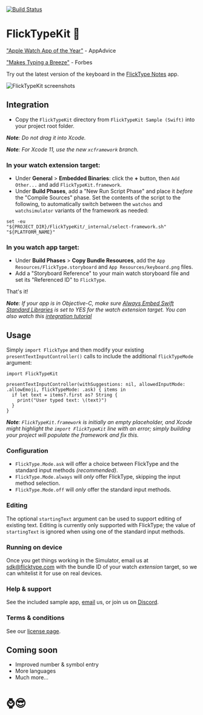 [![Build Status](https://travis-ci.com/FlickType/FlickTypeKit.svg?token=M5jL2wCRr8xA3Hqvsyxq&branch=master)](https://travis-ci.com/FlickType/FlickTypeKit) 

# FlickTypeKit 🚀

["Apple Watch App of the Year"](https://appadvice.com/post/appadvices-top-10-apple-watch-apps-2018/764638) - AppAdvice

["Makes Typing a Breeze"](https://www.forbes.com/sites/davidphelan/2019/03/02/apple-watch-flicktype-gesture-keyboard-app-makes-typing-a-breeze-is-it-any-good/) - Forbes

Try out the latest version of the keyboard in the [FlickType Notes](https://testflight.apple.com/join/4DvMpMl2) app.

![FlickTypeKit screenshots](screenshot-header.png)

## Integration
- Copy the `FlickTypeKit` directory from `FlickTypeKit Sample (Swift)` into your project root folder.

_**Note**: Do not drag it into Xcode._

_**Note**: For Xcode 11, use the new `xcframework` branch._

### In your watch extension target: 
  - Under **General** > **Embedded Binaries**: click the **+** button, then `Add Other...` and add `FlickTypeKit.framework`.
  - Under **Build Phases**, add a "New Run Script Phase" and place it _before_ the "Compile Sources" phase. Set the contents of the script to the following, to automatically switch between the `watchos` and `watchsimulator` variants of the framework as needed:
```
set -eu
"${PROJECT_DIR}/FlickTypeKit/_internal/select-framework.sh" "${PLATFORM_NAME}"
```
### In you watch app target:
  - Under **Build Phases** > **Copy Bundle Resources**, add the `App Resources/FlickType.storyboard` and `App Resources/keyboard.png` files.
  - Add a "Storyboard Reference" to your main watch storyboard file and set its "Referenced ID" to `FlickType`.

That's it!

_**Note**: If your app is in Objective-C, make sure [Always Embed Swift Standard Libraries](https://indiestack.com/2017/03/implicit-swift-dependencies/) is set to YES for the watch extension target. You can also watch this [integration tutorial](https://www.youtube.com/watch?v=f7TkCE7gaDc)_

## Usage
Simply `import FlickType` and then modify your existing `presentTextInputController()` calls to include the additional `flickTypeMode` argument:

```
import FlickTypeKit

presentTextInputController(withSuggestions: nil, allowedInputMode: .allowEmoji, flickTypeMode: .ask) { items in
  if let text = items?.first as? String {
    print("User typed text: \(text)")
  }
}
```

_**Note**: `FlickTypeKit.framework` is initially an empty placeholder, and Xcode might highlight the `import FlickTypeKit` line with an error; simply building your project will populate the framework and fix this._

### Configuration
 - `FlickType.Mode.ask` will offer a choice between FlickType and the standard input methods _(recommended)_.
 - `FlickType.Mode.always` will _only_ offer FlickType, skipping the input method selection.
 - `FlickType.Mode.off` will _only_ offer the standard input methods.

### Editing
The optional `startingText` argument can be used to support editing of existing text. Editing is currently only supported with FlickType; the value of `startingText` is ignored when using one of the standard input methods.

### Running on device
Once you get things working in the Simulator, email us at [sdk@flicktype.com](mailto:sdk@flicktype.com) with the bundle ID of your watch _extension_ target, so we can whitelist it for use on real devices.

### Help & support
See the included sample app, [email](mailto:sdk@flicktype.com) us, or join us on [Discord](https://discord.gg/MFyvmhe).

### Terms & conditions
See our [license page](LICENSE.md).

## Coming soon
- Improved number & symbol entry
- More languages
- Much more…

# ⌚️😎
